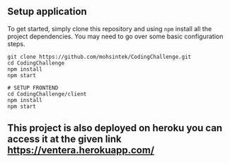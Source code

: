 ## Setup application
To get started, simply clone this repository and using `npm` install all the project dependencies. You may need to go over some basic configuration steps.

```
git clone https://github.com/mohsintek/CodingChallenge.git
cd CodingChallenge
npm install
npm start

# SETUP FRONTEND
cd CodingChallenge/client
npm install
npm start
```

## This project is also deployed on heroku you can access it at the given link https://ventera.herokuapp.com/